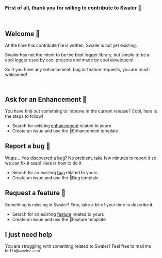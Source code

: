### First of all, thank you for willing to contribute to Swaler 🙏

<br>

## Welcome 👋

At the time this contribute file is written, Swaler is not yet existing.

Swaler has not the intent to be the best logger library, but simply to be a cool logger used by cool projects and made by cool developers!

So if you have any enhancement, bug or feature requests, you are much welcomed!

<br>

## Ask for an Enhancement 🎯

You have find out something to improve in the current release? Cool, here is the steps to follow!

- Search for existing [enhancement](https://github.com/imsamdez/swaler/issues) related to yours
- Create an issue and use the 🎯Enhancement template

## Report a bug 🐛

Wups... You discovered a bug? No problem, take few minutes to report it so we can fix it asap! Here is how to do it

- Search for an existing [bug](https://github.com/imsamdez/swaler/issues) related to yours
- Create an issue and use the 🐛Bug template

## Request a feature 🚀

Something is missing in Swaler? Fine, take a bit of your time to describe it.

- Search for an existing [feature](https://github.com/imsamdez/swaler/issues) related to yours
- Create an issue and use the 🚀Feature template

## I just need help

You are struggling with something related to Swaler? Feel free to mail me `hello@samdez.com`
